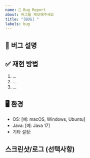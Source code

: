 ```yaml
---
name: 🐛 Bug Report
about: 버그를 제보해주세요
title: "[BUG] "
labels: bug
---
```


## 🐞 버그 설명

<!-- 어떤 문제가 발생했는지 명확하고 간결하게 설명해주세요 -->

## ✅ 재현 방법

1. ...
2. ...
3. ...

## 🖥️ 환경

- OS: [예: macOS, Windows, Ubuntu]
- Java: [예: Java 17]
- 기타 설정:

## 스크린샷/로그 (선택사항)

<!-- 필요하면 스크린샷이나 에러 로그를 첨부해주세요 -->
